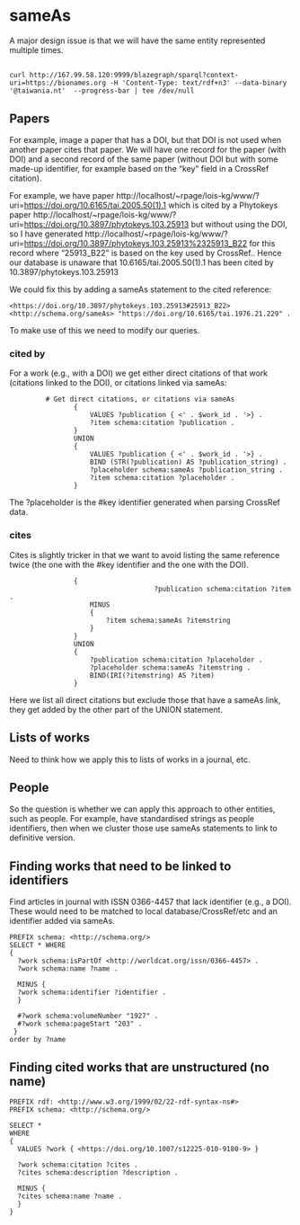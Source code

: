 # sameAs

A major design issue is that we will have the same entity represented multiple times. 

##

```
curl http://167.99.58.120:9999/blazegraph/sparql?context-uri=https://bionames.org -H 'Content-Type: text/rdf+n3' --data-binary '@taiwania.nt'  --progress-bar | tee /dev/null

```

## Papers

For example, image a paper that has a DOI, but that DOI is not used when another paper cites that paper. We will have one record for the paper (with DOI) and a second record of the same paper (without DOI but with some made-up identifier, for example based on the “key” field in a CrossRef citation).

For example, we have paper http://localhost/~rpage/lois-kg/www/?uri=https://doi.org/10.6165/tai.2005.50(1).1 which is cited by a Phytokeys paper http://localhost/~rpage/lois-kg/www/?uri=https://doi.org/10.3897/phytokeys.103.25913 but without using the DOI, so I have generated http://localhost/~rpage/lois-kg/www/?uri=https://doi.org/10.3897/phytokeys.103.25913%2325913_B22 for this record where “25913_B22” is based on the key used by CrossRef.. Hence our database is unaware that 10.6165/tai.2005.50(1).1 has been cited by 10.3897/phytokeys.103.25913

We could fix this by adding a sameAs statement to the cited reference:
```
<https://doi.org/10.3897/phytokeys.103.25913#25913_B22> <http://schema.org/sameAs> "https://doi.org/10.6165/tai.1976.21.229" .
```
To make use of this we need to modify our queries.

### cited by

For a work (e.g., with a DOI) we get either direct citations of that work (citations linked to the DOI), or citations linked via sameAs:

```
         # Get direct citations, or citations via sameAs
				{
					VALUES ?publication { <' . $work_id . '>} .
					?item schema:citation ?publication .
				}
				UNION
				{
					VALUES ?publication { <' . $work_id . '>} .
				    BIND (STR(?publication) AS ?publication_string) .
				    ?placeholder schema:sameAs ?publication_string .				    
					?item schema:citation ?placeholder .
				}              	

```

The ?placeholder is the #key identifier generated when parsing CrossRef data.

### cites

Cites is slightly tricker in that we want to avoid listing the same reference twice (the one with the #key identifier and the one with the DOI).

```
             	{
									?publication schema:citation ?item .
              		MINUS 
              		{ 
              			?item schema:sameAs ?itemstring 
              		}
              	}
              	UNION
              	{
              		?publication schema:citation ?placeholder .
              		?placeholder schema:sameAs ?itemstring .
              		BIND(IRI(?itemstring) AS ?item)
              	} 

```

Here we list all direct citations but exclude those that have a sameAs link, they get added by the other part of the UNION statement.

## Lists of works

Need to think how we apply this to lists of works in a journal, etc.

## People

So the question is whether we can apply this approach to other entities, such as people. For example, have standardised strings as people identifiers, then when we cluster those use sameAs statements to link to definitive version.

## Finding works that need to be linked to identifiers

Find articles in journal with ISSN 0366-4457 that lack identifier (e.g., a DOI). These would need to be matched to local database/CrossRef/etc and an identifier added via sameAs.

```
PREFIX schema: <http://schema.org/>
SELECT * WHERE
{
  ?work schema:isPartOf <http://worldcat.org/issn/0366-4457> .
  ?work schema:name ?name .
  
  MINUS {
  ?work schema:identifier ?identifier .
  }
  
  #?work schema:volumeNumber "1927" .
  #?work schema:pageStart "203" .
 }
order by ?name
```

## Finding cited works that are unstructured (no name)

```
PREFIX rdf: <http://www.w3.org/1999/02/22-rdf-syntax-ns#>
PREFIX schema: <http://schema.org/>

SELECT *
WHERE
{
  VALUES ?work { <https://doi.org/10.1007/s12225-010-9180-9> }
         
  ?work schema:citation ?cites .
  ?cites schema:description ?description .
  
  MINUS {
  ?cites schema:name ?name .
  }  
}

```


